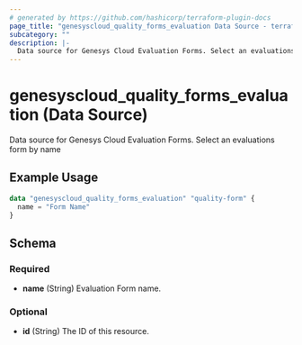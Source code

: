```yaml
---
# generated by https://github.com/hashicorp/terraform-plugin-docs
page_title: "genesyscloud_quality_forms_evaluation Data Source - terraform-provider-genesyscloud"
subcategory: ""
description: |-
  Data source for Genesys Cloud Evaluation Forms. Select an evaluations form by name
---
```


# genesyscloud_quality_forms_evaluation (Data Source)

Data source for Genesys Cloud Evaluation Forms. Select an evaluations form by name

## Example Usage

```terraform
data "genesyscloud_quality_forms_evaluation" "quality-form" {
  name = "Form Name"
}
```

<!-- schema generated by tfplugindocs -->
## Schema

### Required

- **name** (String) Evaluation Form name.

### Optional

- **id** (String) The ID of this resource.


